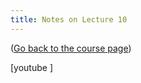 ```yaml
---
title: Notes on Lecture 10
---
```


([Go back to the course page](/classes/parp/index.html))

[youtube ]

